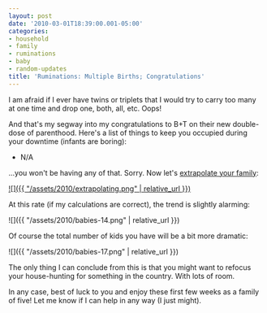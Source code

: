 ```yaml
---
layout: post
date: '2010-03-01T18:39:00.001-05:00'
categories:
- household
- family
- ruminations
- baby
- random-updates
title: 'Ruminations: Multiple Births; Congratulations'
---
```


I am afraid if I ever have twins or triplets that I would try to carry too many at one time and drop one, both, all, etc. Oops!

And that's my segway into my congratulations to B+T on their new double-dose of parenthood. Here's a list of things to keep you occupied during your downtime (infants are boring): 

* N/A  

...you won't be having any of that. Sorry. Now let's [extrapolate your family](http://xkcd.com/605/):

[![]({{ "/assets/2010/extrapolating.png" | relative_url }})](http://xkcd.com/605/)

At this rate (if my calculations are correct), the trend is slightly alarming: 

![]({{ "/assets/2010/babies-14.png" | relative_url }}) 

Of course the total number of kids you have will be a bit more dramatic:

![]({{ "/assets/2010/babies-17.png" | relative_url }}) 

The only thing I can conclude from this is that you might want to refocus your house-hunting for something in the country. With lots of room.

In any case, best of luck to you and enjoy these first few weeks as a family of five! Let me know if I can help in any way (I just might).